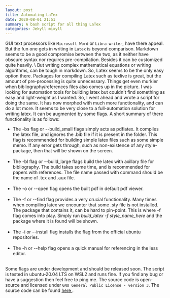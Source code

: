 ```yaml
---
layout: post
title: Automating LaTex
date: 2020-08-01 21:51
summary: A bash script for all thing LaTex
categories: Jekyll mixyll
---
```


GUI text processors like `Microsoft Word` or `Libra writer`, have there appeal. But the fun one gets in writing in `Latex` is beyond comparison. Markdown seems to be a good compromise between the two, as it neither have obscure syntax nor requires pre-compilation. Besides it can be customized quite heavily. \\
But writing complex mathematical equations or writing algorithms, can be tough in markdown. So, Latex seems to be the only easy option there. Packages for compiling Latex such as texlive is great, but the amount of pre-processing is quite unnecessary. Things get even murkier when bibliography/references files also comes up in the picture. I was looking for automation tools for building latex but couldn't find something as easy and light-weight as I wanted. So, I went ahead and wrote a script for doing the same. It has now morphed with much more functionality, and can do a lot more. It seems to be very close to a full-automation solution for writing latex. It can be augmented by some flags. A short summary of there functionality is as follows: 
<br>
<ul>
    <li>
        The -bs flag or --build_small flags simply acts as pdflatex. It compiles the latex file, and ignores the .bib file if it is present in the folder. This flag is recommended for building simple latex files such as some simple memo. If any error gets through, such as non-existence of any style-package, then that will be shown on the screen.
    </li>
    <br>
    <li>
        The -bl flag or --build_large flags build the latex with axillary file for bibliography. The build takes some time, and is recommended for papers with references. The file name passed with command should be the name of .tex and .aux file.
    </li>
    <br>
    <li>
        The -o or --open flag opens the built pdf in default pdf viewer.
    </li>
    <br>
    <li>
        The -f or --find flag provides a very crucial functionality. Many times when compiling latex we encounter that some .sty file is not installed. The package that contains it, can be hard to pin-point. This is where -f flag comes into play. Simply run <em>build_latex -f style_name_here</em> and the package where it is found will be shown.
    </li>
    <br>
    <li>
        The -i or --install flag installs the flag from the official ubuntu repositories.
    </li>
    <br>
    <li>
        The -h or --help flag opens a quick manual for referencing in the less editor.
    </li>
    <br>
</ul>

Some flags are under development and should be released soon. The script is tested in ubuntu-20.04 LTS on WSL2 and runs fine. If you find any bug or have a suggestion then feel free to ping me. The source code is open-source and licensed under `GNU General Public License - version 3`. The source code can be found <a href="https://github.com/kartikeytewari/build_latex"> here </a>.
